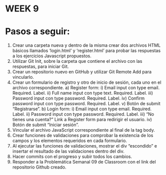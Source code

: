 # WEEK 9

# Pasos a seguir:
1)	Crear una carpeta nueva y dentro de la misma crear dos archivos HTML básicos llamados ‘login.html’ y ‘register.html’ para probar las respuestas a los ejercicios Javascript propuestos.
2)	Utilizar Git Init, sobre la carpeta que contiene el archivo con las respuestas, para iniciar Git.
3)	Crear un repositorio nuevo en GitHub y utilizar Git Remote Add para vincularlo.
4)	Crear un formulario de registro y otro de inicio de sesión, cada uno en el archivo correspondiente.
a)	Register form:
i)	Email input con type email. Required. Label.
ii)	Full name input con type text. Required. Label.
iii)	Password input con type password. Required. Label.
iv)	Confirm password input con type password. Required. Label.
v)	Botón de submit “Registrarse”.
b)	Login form:
i)	Email input con type email. Required. Label.
ii)	Password input con type password. Required. Label.
iii)	“No tienes una cuenta?” Link a Register form para redirigir el usuario.
iv)	Botón de submit “Iniciar sesión”.
5)	Vincular el archivo JavaScript correspondiente al final de la tag body.
6)	Crear funciones de validaciones para comprobar la existencia de los campos y los elementos requeridos en cada formulario.
7)	Al ejecutar las funciones de validaciones, mostrar el div “escondido” e insertar el resultado de las validaciones dentro del div.
8)	Hacer commits con el progreso y subir todos los cambios.
9)	Responder a la Problemática Semanal 09 de Classroom con el link del repositorio Github creado.


